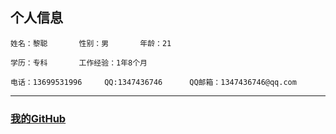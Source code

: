 ## 个人信息 <br>
```
姓名：黎聪       性别：男       年龄：21

学历：专科       工作经验：1年8个月

电话：13699531996     QQ:1347436746      QQ邮箱：1347436746@qq.com
```

- - - -
### [我的GitHub](https://github.com/licong96) 
